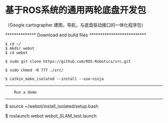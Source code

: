 #    基于ROS系统的通用两轮底盘开发包
（Google cartographer 建图，导航，与底盘驱动接口的一体化程序包）

************** Download and bulid files **************************

    $ cd ~/
    $ mkdir webot
    $ cd webot

    $ sudo git clone https://github.com/ROS-Robotics/src.git

    $ sudo chmod -R 777 ./src/

    $ catkin_make_isolated --install --use-ninja

***********************************
        Run a demo  
***********************************        

$ source ~/webot/install_isolated/setup.bash

$ roslaunch webot webot_SLAM_test.launch
